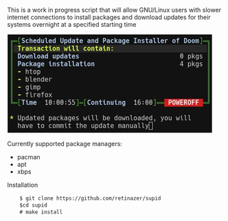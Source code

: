 This is a work in progress script that will allow GNU/Linux users with slower internet connections to install packages and download updates for their systems overnight at a specified starting time

![SUPID](screen.jpg)

Currently supported package managers:
- pacman
- apt
- xbps

Installation
```
    $ git clone https://github.com/retinazer/supid
    $cd supid
    # make install
```

